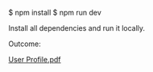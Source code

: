 $ npm install
$ npm run dev

Install all dependencies and run it locally.

Outcome:

[User Profile.pdf](https://github.com/user-attachments/files/19079678/User.Profile.pdf)
